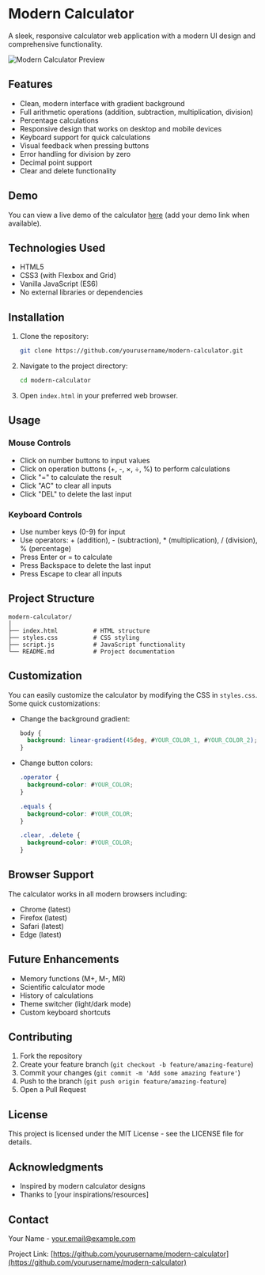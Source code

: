 # Modern Calculator

A sleek, responsive calculator web application with a modern UI design and comprehensive functionality.

![Modern Calculator Preview](https://via.placeholder.com/800x450?text=Modern+Calculator+Preview)

## Features

- Clean, modern interface with gradient background
- Full arithmetic operations (addition, subtraction, multiplication, division)
- Percentage calculations
- Responsive design that works on desktop and mobile devices
- Keyboard support for quick calculations
- Visual feedback when pressing buttons
- Error handling for division by zero
- Decimal point support
- Clear and delete functionality

## Demo

You can view a live demo of the calculator [here](#) (add your demo link when available).

## Technologies Used

- HTML5
- CSS3 (with Flexbox and Grid)
- Vanilla JavaScript (ES6)
- No external libraries or dependencies

## Installation

1. Clone the repository:
   ```bash
   git clone https://github.com/yourusername/modern-calculator.git
   ```

2. Navigate to the project directory:
   ```bash
   cd modern-calculator
   ```

3. Open `index.html` in your preferred web browser.

## Usage

### Mouse Controls
- Click on number buttons to input values
- Click on operation buttons (+, -, ×, ÷, %) to perform calculations
- Click "=" to calculate the result
- Click "AC" to clear all inputs
- Click "DEL" to delete the last input

### Keyboard Controls
- Use number keys (0-9) for input
- Use operators: + (addition), - (subtraction), * (multiplication), / (division), % (percentage)
- Press Enter or = to calculate
- Press Backspace to delete the last input
- Press Escape to clear all inputs

## Project Structure

```
modern-calculator/
│
├── index.html          # HTML structure
├── styles.css          # CSS styling
├── script.js           # JavaScript functionality
└── README.md           # Project documentation
```

## Customization

You can easily customize the calculator by modifying the CSS in `styles.css`. Some quick customizations:

- Change the background gradient:
  ```css
  body {
    background: linear-gradient(45deg, #YOUR_COLOR_1, #YOUR_COLOR_2);
  }
  ```

- Change button colors:
  ```css
  .operator {
    background-color: #YOUR_COLOR;
  }
  
  .equals {
    background-color: #YOUR_COLOR;
  }
  
  .clear, .delete {
    background-color: #YOUR_COLOR;
  }
  ```

## Browser Support

The calculator works in all modern browsers including:
- Chrome (latest)
- Firefox (latest)
- Safari (latest)
- Edge (latest)

## Future Enhancements

- Memory functions (M+, M-, MR)
- Scientific calculator mode
- History of calculations
- Theme switcher (light/dark mode)
- Custom keyboard shortcuts

## Contributing

1. Fork the repository
2. Create your feature branch (`git checkout -b feature/amazing-feature`)
3. Commit your changes (`git commit -m 'Add some amazing feature'`)
4. Push to the branch (`git push origin feature/amazing-feature`)
5. Open a Pull Request

## License

This project is licensed under the MIT License - see the LICENSE file for details.

## Acknowledgments

- Inspired by modern calculator designs
- Thanks to [your inspirations/resources]

## Contact

Your Name - [your.email@example.com](mailto:your.email@example.com)

Project Link: [https://github.com/yourusername/modern-calculator](https://github.com/yourusername/modern-calculator)
